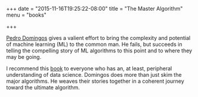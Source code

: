 +++
date = "2015-11-16T19:25:22-08:00"
title = "The Master Algorithm"
menu = "books"

+++

[Pedro Domingos](http://homes.cs.washington.edu/~pedrod/) gives a valient effort to bring the complexity and potential of machine learning (ML) to the common man.  He fails, but succeeds in telling the compelling story of ML algorithms to this point and to where they may be going.

I recommend this [book](http://www.amazon.com/The-Master-Algorithm-Ultimate-Learning/dp/0465065708) to everyone who has an, at least, peripheral understanding of data science.  Domingos does more than just skim the major algorithms.  He weaves their stories together in a coherent journey toward the ultimate algorithm.